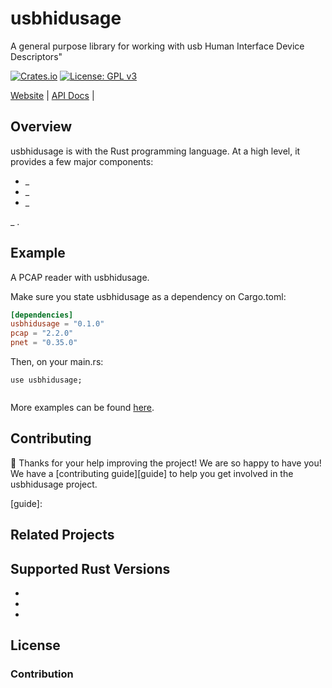 # usbhidusage

A general purpose library for working with usb Human Interface Device Descriptors"

[![Crates.io][crates-badge]][crates-url]
[![License: GPL v3](https://img.shields.io/badge/License-GPLv3-blue.svg)](https://www.gnu.org/licenses/gpl-3.0)

[crates-badge]: https://img.shields.io/crates/v/usbhidusage.svg
[crates-url]: https://crates.io/crates/usbhidusage

[Website](https://) |
[API Docs](https://docs.rs/usbhidusage) |


## Overview

usbhidusage is  with the Rust programming language. At a high
level, it provides a few major components:

* _
* _
* _

_ .

## Example

A PCAP reader with usbhidusage.

Make sure you state usbhidusage as a dependency on Cargo.toml:

```toml
[dependencies]
usbhidusage = "0.1.0"
pcap = "2.2.0"
pnet = "0.35.0"
```
Then, on your main.rs:

```rust,no_run
use usbhidusage;


```

More examples can be found [here][examples].

[examples]: https://github.com/Cry-Tokyo/usbhidusage/tree/master/examples

## Contributing

:balloon: Thanks for your help improving the project! We are so happy to have
you! We have a [contributing guide][guide] to help you get involved in the usbhidusage
project.

[guide]:

## Related Projects




## Supported Rust Versions

*
*
*




## License


### Contribution
